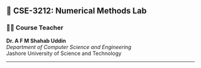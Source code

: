 ## 🧮 **CSE-3212: Numerical Methods Lab**

### 👨‍🏫 **Course Teacher**

**Dr. A F M Shahab Uddin**  
_Department of Computer Science and Engineering_  
Jashore University of Science and Technology

---
